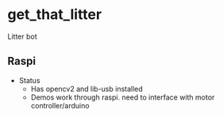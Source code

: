 # get_that_litter
Litter bot

## Raspi
* Status
  * Has opencv2 and lib-usb installed 
  * Demos work through raspi. need to interface with motor controller/arduino
